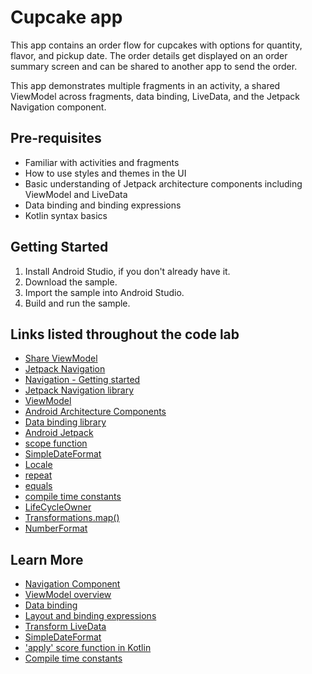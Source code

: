 Cupcake app
=================================

This app contains an order flow for cupcakes with options for quantity, flavor, and pickup date.
The order details get displayed on an order summary screen and can be shared to another app to
send the order.

This app demonstrates multiple fragments in an activity, a shared ViewModel across fragments,
data binding, LiveData, and the Jetpack Navigation component.


Pre-requisites
--------------
* Familiar with activities and fragments
* How to use styles and themes in the UI
* Basic understanding of Jetpack architecture components including ViewModel and LiveData
* Data binding and binding expressions
* Kotlin syntax basics


Getting Started
---------------
1. Install Android Studio, if you don't already have it.
2. Download the sample.
3. Import the sample into Android Studio.
4. Build and run the sample.

Links listed throughout the code lab
-----------------------------------
- [Share ViewModel](https://developer.android.com/topic/libraries/architecture/viewmodel.html#sharing)
- [Jetpack Navigation](https://developer.android.com/guide/navigation)
- [Navigation - Getting started](https://developer.android.com/guide/navigation/navigation-getting-started)
- [Jetpack Navigation library](https://developer.android.com/jetpack/androidx/releases/navigation)
- [ViewModel](https://developer.android.com/topic/libraries/architecture/viewmodel) 
- [Android Architecture Components](https://developer.android.com/topic/libraries/architecture)
- [Data binding library](https://developer.android.com/topic/libraries/data-binding)
- [Android Jetpack](https://developer.android.com/jetpack)
- [scope function](https://kotlinlang.org/docs/reference/scope-functions.html)
- [SimpleDateFormat](https://developer.android.com/reference/java/text/SimpleDateFormat)
- [Locale](https://developer.android.com/reference/java/util/Locale)
- [repeat](https://kotlinlang.org/api/latest/jvm/stdlib/kotlin/repeat.html)
- [equals](https://kotlinlang.org/api/latest/jvm/stdlib/kotlin/-any/equals.html)
- [compile time constants](https://kotlinlang.org/docs/reference/properties.html#compile-time-constants)
- [LifeCycleOwner](https://developer.android.com/reference/androidx/lifecycle/LifecycleOwner)
- [Transformations.map()](https://developer.android.com/reference/androidx/lifecycle/Transformations.html#map(androidx.lifecycle.LiveData%3CX%3E,%20androidx.arch.core.util.Function%3CX,%20Y%3E))
- [NumberFormat](https://developer.android.com/reference/kotlin/android/icu/text/NumberFormat)

Learn More
----------
- [Navigation Component](https://developer.android.com/guide/navigation/navigation-getting-started)
- [ViewModel overview](https://developer.android.com/topic/libraries/architecture/viewmodel)
- [Data binding](https://developer.android.com/topic/libraries/data-binding)
- [Layout and binding expressions](https://developer.android.com/topic/libraries/data-binding/expressions)
- [Transform LiveData](https://developer.android.com/topic/libraries/architecture/livedata#transform_livedata)
- [SimpleDateFormat](https://developer.android.com/reference/java/text/SimpleDateFormat)
- ['apply' score function in Kotlin](https://kotlinlang.org/docs/reference/scope-functions.html#apply) 
- [Compile time constants](https://kotlinlang.org/docs/reference/properties.html#compile-time-constants)

